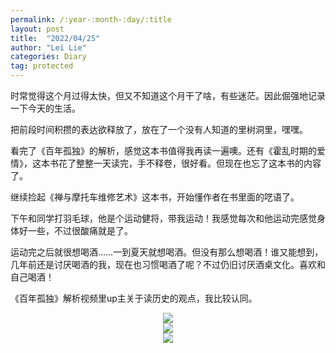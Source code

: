 ```yaml
---
permalink: /:year-:month-:day/:title
layout: post
title:  "2022/04/25"
author: "Lei Lie"
categories: Diary
tag: protected
---
```


时常觉得这个月过得太快，但又不知道这个月干了啥，有些迷茫。因此倔强地记录一下今天的生活。

把前段时间积攒的表达欲释放了，放在了一个没有人知道的里树洞里，嘿嘿。

看完了《百年孤独》的解析，感觉这本书值得我再读一遍噢。还有《霍乱时期的爱情》，这本书花了整整一天读完，手不释卷，很好看。但现在也忘了这本书的内容了。

继续捡起《禅与摩托车维修艺术》这本书，开始懂作者在书里面的呓语了。

下午和同学打羽毛球，他是个运动健将，带我运动！我感觉每次和他运动完感觉身体好一些，不过很酸痛就是了。

运动完之后就很想喝酒……一到夏天就想喝酒。但没有那么想喝酒！谁又能想到，几年前还是讨厌喝酒的我，现在也习惯喝酒了呢？不过仍旧讨厌酒桌文化。喜欢和自己喝酒！

《百年孤独》解析视频里up主关于读历史的观点，我比较认同。

<div align=center><img src="../../images/img-2022-04-25/img1.webp"/></div>

<div align=center><img src="../../images/img-2022-04-25/img2.webp"/></div>

<div align=center><img src="../../images/img-2022-04-25/img3.webp"/></div>